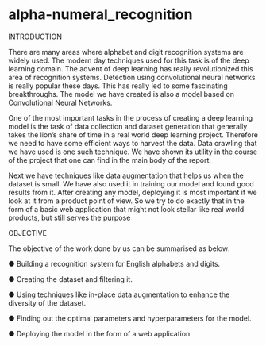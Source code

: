 # alpha-numeral_recognition

INTRODUCTION

There are many areas where alphabet and digit recognition systems are widely used.
The modern day techniques used for this task is of the deep learning domain. The
advent of deep learning has really revolutionized this area of recognition systems.
Detection using convolutional neural networks is really popular these days. This has
really led to some fascinating breakthroughs. The model we have created is also a
model based on Convolutional Neural Networks.

One of the most important tasks in the process of creating a deep learning model is the
task of data collection and dataset generation that generally takes the lion’s share of
time in a real world deep learning project. Therefore we need to have some efficient
ways to harvest the data. Data crawling that we have used is one such technique. We
have shown its utility in the course of the project that one can find in the main body of
the report.

Next we have techniques like data augmentation that helps us when the dataset is
small. We have also used it in training our model and found good results from it.
After creating any model, deploying it is most important if we look at it from a product
point of view. So we try to do exactly that in the form of a basic web application that
might not look stellar like real world products, but still serves the purpose


OBJECTIVE

The objective of the work done by us can be summarised as below:

● Building a recognition system for English alphabets and digits.

● Creating the dataset and filtering it.

● Using techniques like in-place data augmentation to enhance the diversity of the
dataset.

● Finding out the optimal parameters and hyperparameters for the model.

● Deploying the model in the form of a web application
